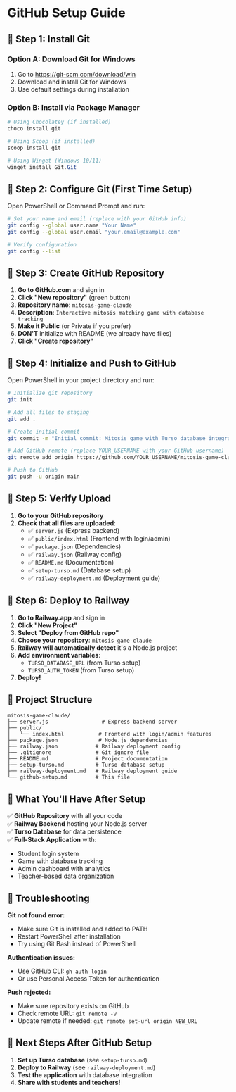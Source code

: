 # GitHub Setup Guide

## 🚀 Step 1: Install Git

### Option A: Download Git for Windows
1. Go to https://git-scm.com/download/win
2. Download and install Git for Windows
3. Use default settings during installation

### Option B: Install via Package Manager
```powershell
# Using Chocolatey (if installed)
choco install git

# Using Scoop (if installed)
scoop install git

# Using Winget (Windows 10/11)
winget install Git.Git
```

## 🚀 Step 2: Configure Git (First Time Setup)

Open PowerShell or Command Prompt and run:

```bash
# Set your name and email (replace with your GitHub info)
git config --global user.name "Your Name"
git config --global user.email "your.email@example.com"

# Verify configuration
git config --list
```

## 🚀 Step 3: Create GitHub Repository

1. **Go to GitHub.com** and sign in
2. **Click "New repository"** (green button)
3. **Repository name**: `mitosis-game-claude`
4. **Description**: `Interactive mitosis matching game with database tracking`
5. **Make it Public** (or Private if you prefer)
6. **DON'T** initialize with README (we already have files)
7. **Click "Create repository"**

## 🚀 Step 4: Initialize and Push to GitHub

Open PowerShell in your project directory and run:

```bash
# Initialize git repository
git init

# Add all files to staging
git add .

# Create initial commit
git commit -m "Initial commit: Mitosis game with Turso database integration"

# Add GitHub remote (replace YOUR_USERNAME with your GitHub username)
git remote add origin https://github.com/YOUR_USERNAME/mitosis-game-claude.git

# Push to GitHub
git push -u origin main
```

## 🚀 Step 5: Verify Upload

1. **Go to your GitHub repository**
2. **Check that all files are uploaded**:
   - ✅ `server.js` (Express backend)
   - ✅ `public/index.html` (Frontend with login/admin)
   - ✅ `package.json` (Dependencies)
   - ✅ `railway.json` (Railway config)
   - ✅ `README.md` (Documentation)
   - ✅ `setup-turso.md` (Database setup)
   - ✅ `railway-deployment.md` (Deployment guide)

## 🚀 Step 6: Deploy to Railway

1. **Go to Railway.app** and sign in
2. **Click "New Project"**
3. **Select "Deploy from GitHub repo"**
4. **Choose your repository**: `mitosis-game-claude`
5. **Railway will automatically detect** it's a Node.js project
6. **Add environment variables**:
   - `TURSO_DATABASE_URL` (from Turso setup)
   - `TURSO_AUTH_TOKEN` (from Turso setup)
7. **Deploy!**

## 📁 Project Structure

```
mitosis-game-claude/
├── server.js                 # Express backend server
├── public/
│   └── index.html           # Frontend with login/admin features
├── package.json             # Node.js dependencies
├── railway.json            # Railway deployment config
├── .gitignore              # Git ignore file
├── README.md               # Project documentation
├── setup-turso.md          # Turso database setup
├── railway-deployment.md   # Railway deployment guide
└── github-setup.md         # This file
```

## 🎯 What You'll Have After Setup

✅ **GitHub Repository** with all your code  
✅ **Railway Backend** hosting your Node.js server  
✅ **Turso Database** for data persistence  
✅ **Full-Stack Application** with:
- Student login system
- Game with database tracking
- Admin dashboard with analytics
- Teacher-based data organization

## 🔧 Troubleshooting

**Git not found error:**
- Make sure Git is installed and added to PATH
- Restart PowerShell after installation
- Try using Git Bash instead of PowerShell

**Authentication issues:**
- Use GitHub CLI: `gh auth login`
- Or use Personal Access Token for authentication

**Push rejected:**
- Make sure repository exists on GitHub
- Check remote URL: `git remote -v`
- Update remote if needed: `git remote set-url origin NEW_URL`

## 🚀 Next Steps After GitHub Setup

1. **Set up Turso database** (see `setup-turso.md`)
2. **Deploy to Railway** (see `railway-deployment.md`)
3. **Test the application** with database integration
4. **Share with students and teachers!**
